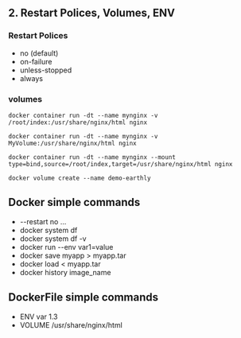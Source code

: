 ## 2. Restart Polices, Volumes, ENV

### Restart Polices 
* no (default)
* on-failure
* unless-stopped
* always

### volumes

`docker container run -dt --name mynginx -v /root/index:/usr/share/nginx/html nginx`

`docker container run -dt --name mynginx -v MyVolume:/usr/share/nginx/html nginx`

`docker container run -dt --name mynginx --mount type=bind,source=/root/index,target=/usr/share/nginx/html nginx`

`docker volume create --name demo-earthly`
## Docker simple commands
* --restart no ...
* docker system df
* docker system df -v
* docker run --env var1=value
* docker save myapp > myapp.tar
* docker load < myapp.tar
* docker history image_name


## DockerFile simple commands
* ENV var 1.3
* VOLUME /usr/share/nginx/html
